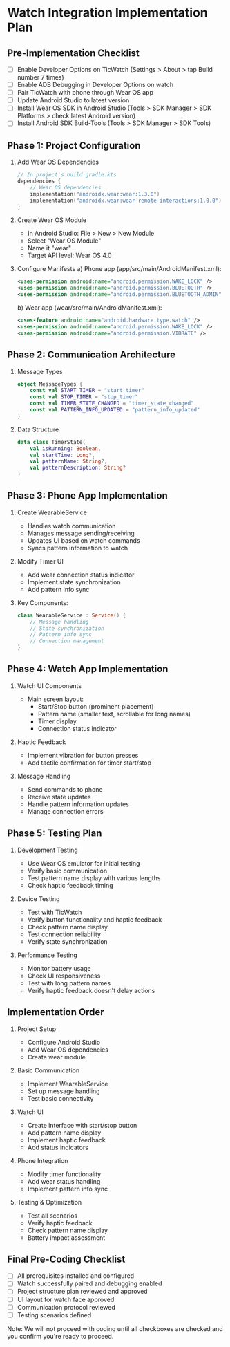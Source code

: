 # Watch Integration Implementation Plan

## Pre-Implementation Checklist
- [ ] Enable Developer Options on TicWatch (Settings > About > tap Build number 7 times)
- [ ] Enable ADB Debugging in Developer Options on watch
- [ ] Pair TicWatch with phone through Wear OS app
- [ ] Update Android Studio to latest version
- [ ] Install Wear OS SDK in Android Studio (Tools > SDK Manager > SDK Platforms > check latest Android version)
- [ ] Install Android SDK Build-Tools (Tools > SDK Manager > SDK Tools)

## Phase 1: Project Configuration

1. Add Wear OS Dependencies
   ```kotlin
   // In project's build.gradle.kts
   dependencies {
       // Wear OS dependencies
       implementation("androidx.wear:wear:1.3.0")
       implementation("androidx.wear:wear-remote-interactions:1.0.0")
   }
   ```

2. Create Wear OS Module
   - In Android Studio: File > New > New Module
   - Select "Wear OS Module"
   - Name it "wear"
   - Target API level: Wear OS 4.0

3. Configure Manifests
   a) Phone app (app/src/main/AndroidManifest.xml):
   ```xml
   <uses-permission android:name="android.permission.WAKE_LOCK" />
   <uses-permission android:name="android.permission.BLUETOOTH" />
   <uses-permission android:name="android.permission.BLUETOOTH_ADMIN" />
   ```

   b) Wear app (wear/src/main/AndroidManifest.xml):
   ```xml
   <uses-feature android:name="android.hardware.type.watch" />
   <uses-permission android:name="android.permission.WAKE_LOCK" />
   <uses-permission android:name="android.permission.VIBRATE" />
   ```

## Phase 2: Communication Architecture

1. Message Types
   ```kotlin
   object MessageTypes {
       const val START_TIMER = "start_timer"
       const val STOP_TIMER = "stop_timer"
       const val TIMER_STATE_CHANGED = "timer_state_changed"
       const val PATTERN_INFO_UPDATED = "pattern_info_updated"
   }
   ```

2. Data Structure
   ```kotlin
   data class TimerState(
       val isRunning: Boolean,
       val startTime: Long?,
       val patternName: String?,
       val patternDescription: String?
   )
   ```

## Phase 3: Phone App Implementation

1. Create WearableService
   - Handles watch communication
   - Manages message sending/receiving
   - Updates UI based on watch commands
   - Syncs pattern information to watch

2. Modify Timer UI
   - Add wear connection status indicator
   - Implement state synchronization
   - Add pattern info sync

3. Key Components:
   ```kotlin
   class WearableService : Service() {
       // Message handling
       // State synchronization
       // Pattern info sync
       // Connection management
   }
   ```

## Phase 4: Watch App Implementation

1. Watch UI Components
   - Main screen layout:
     - Start/Stop button (prominent placement)
     - Pattern name (smaller text, scrollable for long names)
     - Timer display
     - Connection status indicator

2. Haptic Feedback
   - Implement vibration for button presses
   - Add tactile confirmation for timer start/stop

3. Message Handling
   - Send commands to phone
   - Receive state updates
   - Handle pattern information updates
   - Manage connection errors

## Phase 5: Testing Plan

1. Development Testing
   - Use Wear OS emulator for initial testing
   - Verify basic communication
   - Test pattern name display with various lengths
   - Check haptic feedback timing

2. Device Testing
   - Test with TicWatch
   - Verify button functionality and haptic feedback
   - Check pattern name display
   - Test connection reliability
   - Verify state synchronization

3. Performance Testing
   - Monitor battery usage
   - Check UI responsiveness
   - Test with long pattern names
   - Verify haptic feedback doesn't delay actions

## Implementation Order

1. Project Setup
   - Configure Android Studio
   - Add Wear OS dependencies
   - Create wear module

2. Basic Communication
   - Implement WearableService
   - Set up message handling
   - Test basic connectivity

3. Watch UI
   - Create interface with start/stop button
   - Add pattern name display
   - Implement haptic feedback
   - Add status indicators

4. Phone Integration
   - Modify timer functionality
   - Add wear status handling
   - Implement pattern info sync

5. Testing & Optimization
   - Test all scenarios
   - Verify haptic feedback
   - Check pattern name display
   - Battery impact assessment

## Final Pre-Coding Checklist
- [ ] All prerequisites installed and configured
- [ ] Watch successfully paired and debugging enabled
- [ ] Project structure plan reviewed and approved
- [ ] UI layout for watch face approved
- [ ] Communication protocol reviewed
- [ ] Testing scenarios defined

Note: We will not proceed with coding until all checkboxes are checked and you confirm you're ready to proceed.